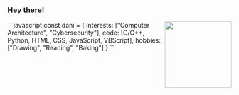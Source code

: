 <h3>Hey there!</h3>
<img align='right' src="https://camo.githubusercontent.com/27580a32faa17e70eb452c4d5da3c99194238de3451ffebb88ac92b53f50b98a/68747470733a2f2f6769746875622e6769746875626173736574732e636f6d2f696d616765732f6d6f6e612d6c6f6164696e672d64656661756c742e676966" width="150">
```javascript
const dani = {
  interests: ["Computer Architecture", "Cybersecurity"],
  code: [C/C++, Python, HTML, CSS, JavaScript, VBScript],
  hobbies: ["Drawing", "Reading", "Baking"]
}
```
